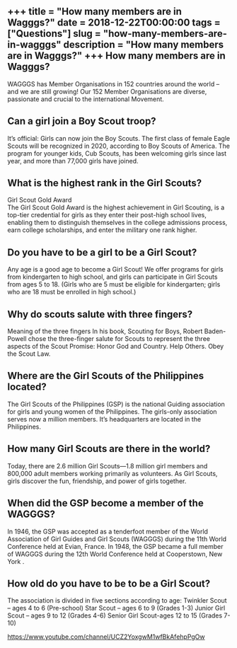 +++
title = "How many members are in Wagggs?"
date = 2018-12-22T00:00:00
tags = ["Questions"]
slug = "how-many-members-are-in-wagggs"
description = "How many members are in Wagggs?"
+++
How many members are in Wagggs?
-------------------------------

WAGGGS has Member Organisations in 152 countries around the world – and we are still growing! Our 152 Member Organisations are diverse, passionate and crucial to the international Movement.

Can a girl join a Boy Scout troop?
----------------------------------

It’s official: Girls can now join the Boy Scouts. The first class of female Eagle Scouts will be recognized in 2020, according to Boy Scouts of America. The program for younger kids, Cub Scouts, has been welcoming girls since last year, and more than 77,000 girls have joined.

What is the highest rank in the Girl Scouts?
--------------------------------------------

Girl Scout Gold Award  
The Girl Scout Gold Award is the highest achievement in Girl Scouting, is a top-tier credential for girls as they enter their post-high school lives, enabling them to distinguish themselves in the college admissions process, earn college scholarships, and enter the military one rank higher.

Do you have to be a girl to be a Girl Scout?
--------------------------------------------

Any age is a good age to become a Girl Scout! We offer programs for girls from kindergarten to high school, and girls can participate in Girl Scouts from ages 5 to 18. (Girls who are 5 must be eligible for kindergarten; girls who are 18 must be enrolled in high school.)

Why do scouts salute with three fingers?
----------------------------------------

Meaning of the three fingers In his book, Scouting for Boys, Robert Baden-Powell chose the three-finger salute for Scouts to represent the three aspects of the Scout Promise: Honor God and Country. Help Others. Obey the Scout Law.

Where are the Girl Scouts of the Philippines located?
-----------------------------------------------------

The Girl Scouts of the Philippines (GSP) is the national Guiding association for girls and young women of the Philippines. The girls-only association serves now a million members. It’s headquarters are located in the Philippines.

How many Girl Scouts are there in the world?
--------------------------------------------

Today, there are 2.6 million Girl Scouts—1.8 million girl members and 800,000 adult members working primarily as volunteers. As Girl Scouts, girls discover the fun, friendship, and power of girls together.

When did the GSP become a member of the WAGGGS?
-----------------------------------------------

In 1946, the GSP was accepted as a tenderfoot member of the World Association of Girl Guides and Girl Scouts (WAGGGS) during the 11th World Conference held at Evian, France. In 1948, the GSP became a full member of WAGGGS during the 12th World Conference held at Cooperstown, New York .

How old do you have to be to be a Girl Scout?
---------------------------------------------

The association is divided in five sections according to age: Twinkler Scout – ages 4 to 6 (Pre-school) Star Scout – ages 6 to 9 (Grades 1-3) Junior Girl Scout – ages 9 to 12 (Grades 4-6) Senior Girl Scout-ages 12 to 15 (Grades 7-10)

https://www.youtube.com/channel/UCZ2YoxgwM1wfBkAfehpPgOw